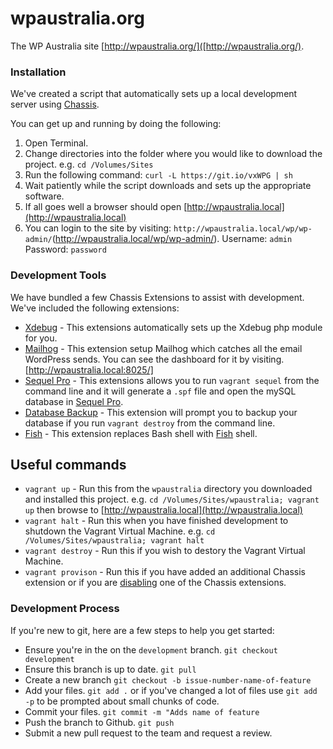 # wpaustralia.org

The WP Australia site [http://wpaustralia.org/]([http://wpaustralia.org/).

### Installation

We've created a script that automatically sets up a local development server using [Chassis](http://docs.chassis.io/en/latest/).

You can get up and running by doing the following:
1. Open Terminal.
2. Change directories into the folder where you would like to download the project. e.g. `cd /Volumes/Sites`
3. Run the following command: `curl -L https://git.io/vxWPG | sh`
4. Wait patiently while the script downloads and sets up the appropriate software.
5. If all goes well a browser should open [http://wpaustralia.local](http://wpaustralia.local)
6. You can login to the site by visiting: `http://wpaustralia.local/wp/wp-admin/`(http://wpaustralia.local/wp/wp-admin/). Username: `admin` Password: `password`

### Development Tools

We have bundled a few Chassis Extensions to assist with development. We've included the following extensions:
* [Xdebug](https://github.com/Chassis/Xdebug) - This extensions automatically sets up the Xdebug php module for you.
* [Mailhog](https://github.com/Chassis/mailhog) - This extension setup Mailhog which catches all the email WordPress sends. You can see the dashboard for it by visiting. [http://wpaustralia.local:8025/]
 * [Sequel Pro](https://github.com/Chassis/sequelpro) - This extensions allows you to run `vagrant sequel` from the command line and it will generate a `.spf` file and open the mySQL database in [Sequel Pro](https://www.sequelpro.com/).
* [Database Backup](https://github.com/Chassis/db-backup/) - This extension will prompt you to backup your database if you run `vagrant destroy` from the command line.
* [Fish](https://github.com/Chassis/Fish/) - This extension replaces Bash shell with [Fish](https://fishshell.com/) shell.

## Useful commands

* `vagrant up` - Run this from the `wpaustralia` directory you downloaded and installed this project. e.g. `cd /Volumes/Sites/wpaustralia; vagrant up` then browse to [http://wpaustralia.local](http://wpaustralia.local)
* `vagrant halt` - Run this when you have finished development to shutdown the Vagrant Virtual Machine. e.g. `cd /Volumes/Sites/wpaustralia; vagrant halt`
* `vagrant destroy` - Run this if you wish to destory the Vagrant Virtual Machine.
* `vagrant provison` - Run this if you have added an additional Chassis extension or if you are [disabling](http://docs.chassis.io/en/latest/config/#extensions) one of the Chassis extensions.

### Development Process

If you're new to git, here are a few steps to help you get started:

* Ensure you're in the on the `development` branch. `git checkout development`
* Ensure this branch is up to date. `git pull`
* Create a new branch `git checkout -b issue-number-name-of-feature`
* Add your files.  `git add .` or if you've changed a lot of files use `git add -p` to be prompted about small chunks of code.
* Commit your files. `git commit -m "Adds name of feature`
* Push the branch to Github. `git push`
* Submit a new pull request to the team and request a review.
